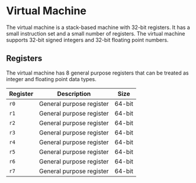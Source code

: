 # Virtual Machine

The virtual machine is a stack-based machine with 32-bit registers. It has a
small instruction set and a small number of registers. The virtual machine
supports 32-bit signed integers and 32-bit floating point numbers.

## Registers

The virtual machine has 8 general purpose registers that can
be treated as integer and floating point data types.

| Register | Description | Size |
| -------- | ----------- | ---- |
| `r0`     | General purpose register | 64-bit |
| `r1`     | General purpose register |64-bit |
| `r2`     | General purpose register |64-bit |
| `r3`     | General purpose register |64-bit |
| `r4`     | General purpose register |64-bit |
| `r5`     | General purpose register |64-bit |
| `r6`     | General purpose register |64-bit |
| `r7`     | General purpose register |64-bit |